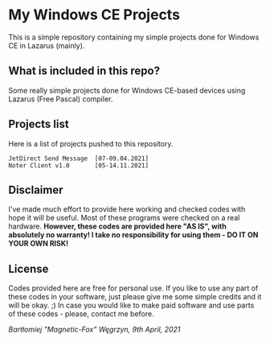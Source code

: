 # My Windows CE Projects

This is a simple repository containing my simple projects done for Windows CE in Lazarus (mainly).

## What is included in this repo?

Some really simple projects done for Windows CE-based devices using Lazarus (Free Pascal) compiler.

## Projects list

Here is a list of projects pushed to this repository.

```
JetDirect Send Message  [07-09.04.2021]
Noter Client v1.0       [05-14.11.2021]
```

## Disclaimer

I've made much effort to provide here working and checked codes with hope it will be useful. Most of these programs were checked on a real hardware.
**However, these codes are provided here "AS IS", with absolutely no warranty! I take no responsibility for using them - DO IT ON YOUR OWN RISK!**

## License

Codes provided here are free for personal use.
If you like to use any part of these codes in your software, just please give me some simple credits and it will be okay. ;)
In case you would like to make paid software and use parts of these codes - please, contact me before.

*Bartłomiej "Magnetic-Fox" Węgrzyn,
9th April, 2021*
